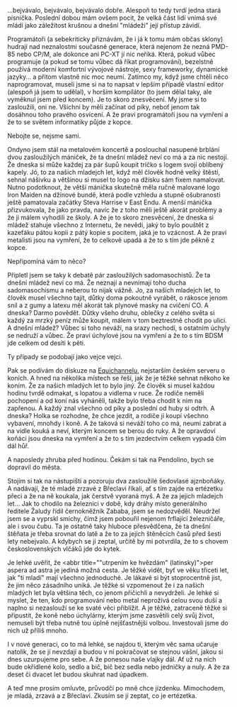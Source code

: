 <!-- dcterms:identifier = riderweblog#249 -->
<!-- dcterms:title = Za našich mladejch let bejval svět jako květ… -->
<!-- dcterms:abstract = …bejvávalo, bejvávalo, bejvávalo dobře. Alespoň to tedy tvrdí jedna stará písnička. Poslední dobou mám ovšem pocit, že velká část lidí vnímá své mládí jako záležitost krušnou a dnešní "mládeži" její přístup závidí. -->
<!-- np9:categoryId = 2 -->
<!-- x4w:category = Lidé a jiná zvěř -->
<!-- np9:authorId = 1 -->
<!-- np9:authorEmail = michal.valasek@altairis.cz -->
<!-- dcterms:creator = Michal Altair Valášek -->
<!-- dcterms:created = 2010-06-26T21:04:39.113+02:00 -->
<!-- dcterms:dateAccepted = 2010-06-26T21:04:40.333+02:00 -->

…bejvávalo, bejvávalo, bejvávalo dobře. Alespoň to tedy tvrdí jedna stará písnička. Poslední dobou mám ovšem pocit, že velká část lidí vnímá své mládí jako záležitost krušnou a dnešní "mládeži" její přístup závidí.

Programátoři (a sebekriticky přiznávám, že i já k tomu mám občas sklony) hudrají nad neznalostmi současné generace, která nejenom že nezná PMD-85 nebo CP/M, ale dokonce ani PC-XT jí nic neříká. Která, pokud vůbec programuje (a pokud se tomu vůbec dá říkat programování), bezelstně používá moderní komfortní vývojové nástroje, sexy frameworky, dynamické jazyky… a přitom vlastně nic moc neumí. Zatímco my, když jsme chtěli něco naprogramovat, museli jsme si na to napsat v lepším případě vlastní editor (alespoň já jsem to udělal), v horším kompilátor (to jsem dělal taky, ale vyměknul jsem před koncem). Je to skoro znesvěcení. My jsme si to zasloužili, oni ne. Všichni by měli začínat od píky, neboť jenom tak dosáhnou toho pravého osvícení. A že praví programátoři jsou na vymření a že to se světem informatiky půjde z kopce.

Nebojte se, nejsme sami.

Ondyno jsem stál na metalovém koncertě a poslouchal nasupené brblání dvou zasloužilých mániček, že ta dnešní mládež neví co má a za nic nestojí. Že dneska si může každej za pár šupů koupit tričko s logem svojí oblíbený kapely. Jó, to za našich mladejch let, když měl člověk hodně velký štěstí, sehnal nášivku a většinou si musel to logo na džísku sám fixem namalovat. Nutno podotknout, že větší mánička skutečně měla ručně malované logo Iron Maiden na džínové bundě, která podle vzhledu a stupně ošubranosti ještě pamatovala začátky Steva Harrise v East Endu. A menší mánička přizvukovala, že jako pravda, navíc že z toho měli ještě akorát problémy a že ji málem vyhodili ze školy. A že je to skoro znesvěcení, že dneska si mládež stahuje všechno z Internetu, že nevědí, jaký to bylo pouštět z kazeťáku pátou kopii z pátý kopie s pocitem, jaká je to vzácnost. A že praví metalisti jsou na vymření, že to celkově upadá a že to s tím jde pěkně z kopce.

Nepřipomíná vám to něco?

Připletl jsem se taky k debatě pár zasloužilých sadomasochistů. Že ta dnešní mládež neví co má. Že neznají a nevnímají toho ducha sadomasochismu a neberou to nijak vážně. Jo, za našich mladejch let, to člověk musel všechno tajit, důtky doma pokoutně vyrábět, o rákosce jenom snil a z gumy a latexu měl akorát tak plynové masky na cvičení CO. A dneska? Darmo povědět. Důtky všeho druhu, oblečky z celého světa si každý za mrzký peníz může koupit, málem v tom beztrestně chodit po ulici. A dnešní mládež? Vůbec si toho neváží, na srazy nechodí, s ostatním úchyly se nedruží a vůbec. Že praví úchylové jsou na vymření a že to s tím BDSM jde celkem od desíti k pěti.

Ty případy se podobají jako vejce vejci.

Pak se podívám do diskuze na [Equichannelu](http://www.equichannel.cz/), nejstarším českém serveru o koních. A hned na několika místech se řeší, jak že je těžké sehnat někoho ke koním. Že za našich mladých let to bylo jiný. Že člověk si musel každou hodinu tvrdě odmakat, s lopatou a vidlema v ruce. Že rodiče neměli pochopení a od koní nás vyháněli, takže bylo třeba chodit k nim na zapřenou. A každý znal všechno od píky a poslední od huby si odtrh. A dneska? Holka se rozhodne, že chce jezdit, a rodiče jí koupí všechno vybavení, mnohdy i koně. A že taková si neváží toho co má, neumí zabrat a na vidle kouká a neví, kterým koncem se berou do ruky. A že opravdoví koňáci jsou dneska na vymření a že to s tím jezdectvím celkem vypadá čím dál hůř.

A naposledy zhruba před hodinou. Čekám si tak na Pendolino, bych se dopravil do města.

Stojím si tak na nástupišti a pozoruju dva zasloužilé šedovlasé ajznboňáky. A nadávají, že té mladé zrzavé z Břeclavi říkali, ať s tím zajde na ertézetku přeci a že na ně koukala, jak čerstvě vyoraná myš. A že za jejich mladejch let… Jak to chodilo na železnici v době, kdy dráhy místo generálního ředitele Žaludy řídil černokněžník Zababa, jsem se nedozvěděl. Neudržel jsem se a vyprskl smíchy, čímž jsem pobouřil nejenom frflající železničáře, ale i svou čubu. Ta je ostatně taky hluboce přesvědčena, že ta dnešní štěňata je třeba srovnat do latě a že to za jejích štěněcích časů před šesti lety nebejvalo. A kdybych se jí zeptal, určitě by mi potvrdila, že to s chovem československých vlčáků jde do kytek.

Je lehké uvěřit, že <abbr title=""utrpením ke hvězdám" (latinsky)">per aspera ad astra</abbr> je jediná možná cesta. Je těžké vidět, byť ve věku třiceti let, jak "ti mladí" mají všechno jednoduché. Je lákavé si být stoprocentně jist, že jim něco zásadního uniká. Je těžké si vzpomenout že i za našich mladých let byla většina těch, co jenom přičichli a nevydrželi. Je lehké si myslet, že ten, kdo programování nebo metal neprožívá celou svou duší a naplno si nezaslouží se ke svaté věci přiblížit. A je těžké, zatraceně těžké si připustit, že koně nebo úchylárny, kterým jsme zasvětili celý svůj život, nemuseli být třeba nutně tou úplně nejšťastnější volbou. Investovali jsme do nich už příliš mnoho.

I v nové generaci, co to má lehké, se najdou ti, kterým věc sama učaruje natolik, že se jí nevzdají a budou v ní pokračovat se stejnou vášní, jakou si dnes uzurpujeme pro sebe. A že ponesou naše vlajky dál. Ať už na nich bude okřídlené kolo, sedlo a bič, bič bez sedla nebo jedničky a nuly. A že za deset či dvacet let budou skuhrat nad úpadkem.

A teď mne prosím omluvte, průvodčí po mně chce jízdenku. Mimochodem, je mladá, zrzavá a z Břeclavi. Zkusím se jí zeptat, co je ertézetka.
